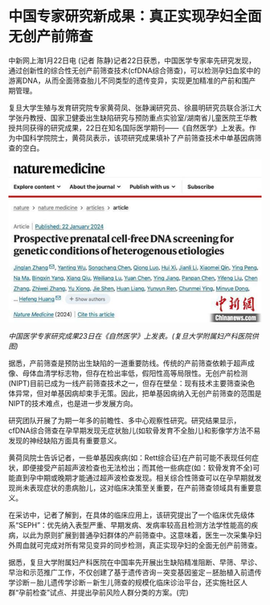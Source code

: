 # 中国专家研究新成果：真正实现孕妇全面无创产前筛查

中新网上海1月22日电 (记者
陈静)记者22日获悉，中国医学专家率先研究发现，通过创新性的综合性无创产前筛查技术(cfDNA综合筛查)，可以检测孕妇血浆中的游离DNA，从而全面筛查胎儿不同类型的遗传变异，实现更加精准的产前和围产期管理。

复旦大学生殖与发育研究院专家黄荷凤、张静澜研究员、徐晨明研究员联合浙江大学张丹教授、国家卫健委出生缺陷研究与预防重点实验室/湖南省儿童医院王华教授共同获得的研究成果，22日在知名国际医学期刊——《自然医学》上发表。作为中国科学院院士，黄荷凤表示，该项研究成果填补了产前筛查技术中单基因病筛查的空白。

![d9abecebef0994df90e86ba0ea5f6d5f.jpg](https://raw.githubusercontent.com/qqhsx/qqnews_image/main/2024/01/22/中国专家研究新成果：真正实现孕妇全面无创产前筛查/d9abecebef0994df90e86ba0ea5f6d5f.jpg)

_中国医学专家研究成果23日在《自然医学》上发表。(复旦大学附属妇产科医院供图)_

据悉，产前筛查是预防出生缺陷的一道重要防线。传统的产前筛查依赖于超声成像、母体血清学标志物，但存在检出率低，假阳性高等局限性。无创产前检测(NIPT)目前已成为一线产前筛查技术之一，但存在壁垒：现有技术主要筛查染色体异常，但对单基因病却束手无策。因此，把单基因病纳入无创产前筛查的范围是NIPT的技术难点，也是进一步发展方向。

研究团队开展了为期一年多的前瞻性、多中心观察性研究。研究结果显示，cfDNA综合筛查在孕早期发现无症状胎儿(如软骨发育不全胎儿)和影像学方法不易发现的神经缺陷方面具有重要意义。

黄荷凤院士告诉记者，一些单基因疾病(如：Rett综合征)在产前可能不表现任何症状，即便接受产前超声波检查也无法检出；而其他一些病症(如：软骨发育不全)可能直到孕中期或晚期才能通过超声波检查发现。相关综合性筛查可以在孕早期就发现尚未表现症状的患病胎儿，这对临床决策至关重要，在产前筛查领域具有重要意义。

在采访中，记者了解到，在具体的临床应用上，该研究提出了一个临床优先级体系“SEPH”：优先纳入表型严重、早期发病、发病率较高且检测方法学性能高的疾病，以此为原则扩展到普通孕妇群体的产前筛查中。这意味着，医生一次采集孕妇外周血就可完成对所有常见变异的同步检测，真正实现孕妇的全面无创产前筛查。

据悉，复旦大学附属妇产科医院在中国率先开展出生缺陷精准阻断、早筛、早诊、早治和示范推广工作，不仅创建了基于遗传咨询－突变基因鉴定－胚胎植入前遗传学诊断－胎儿遗传学诊断－新生儿筛查的规模化临床诊治平台，还实施社区人群“孕前检查”试点、并提出孕前风险人群分类的方案。(完)

